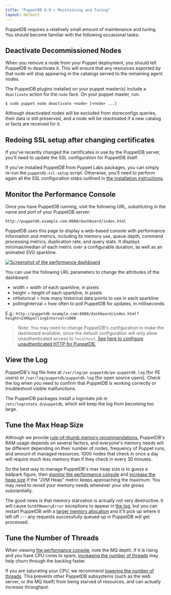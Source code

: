 ```yaml
---
title: "PuppetDB 0.9 » Maintaining and Tuning"
layout: default
---
```


[configure_jetty]: ./configure.html#jetty-http
[configure_heap]: ./configure.html#configuring-the-java-heap-size
[memrec]: ./requirements.html#memory-recommendations

PuppetDB requires a relatively small amount of maintenance and tuning. You should become familiar with the following occasional tasks:

## Deactivate Decommissioned Nodes

When you remove a node from your Puppet deployment, you should tell PuppetDB to deactivate it. This will ensure that any resources exported by that node will stop appearing in the catalogs served to the remaining agent nodes. 

The PuppetDB plugins installed on your puppet master(s) include a `deactivate` action for the `node` face. On your puppet master, run:

    $ sudo puppet node deactivate <node> [<node> ...]

Although deactivated nodes will be excluded from storeconfigs queries, their data is still preserved, and a node will be reactivated if a new catalog or facts are received for it.

## Redoing SSL setup after changing certificates

If you've recently changed the certificates in use by the PuppetDB server, you'll need to update the SSL configuration for PuppetDB itself.

If you've installed PuppetDB from Puppet Labs packages, you can simply re-run the `puppetdb-ssl-setup` script. Otherwise, you'll need to perform again all the SSL configuration steps outlined in [the installation instructions](./install_from_source.html).

## Monitor the Performance Console

Once you have PuppetDB running, visit the following URL, substituting in the name and port of your PuppetDB server:

`http://puppetdb.example.com:8080/dashboard/index.html`

PuppetDB uses this page to display a web-based console with performance information and metrics, including its memory use, queue depth, command processing metrics, duplication rate, and query stats. It displays min/max/median of each metric over a configurable duration, as well as an animated SVG sparkline.

[![Screenshot of the performance dashboard](./images/perf-dash-small.png)](./images/perf-dash-large.png)

You can use the following URL parameters to change the attributes of the dashboard:

* width = width of each sparkline, in pixels
* height = height of each sparkline, in pixels
* nHistorical = how many historical data points to use in each sparkline
* pollingInterval = how often to poll PuppetDB for updates, in milliseconds

E.g.: `http://puppetdb.example.com:8080/dashboard/index.html?height=240&pollingInterval=1000`

> Note: You may need to change PuppetDB's configuration to make the dashboard available, since the default configuration will only allow unauthenticated access to `localhost`. [See here to configure unauthenticated HTTP for PuppetDB.][configure_jetty]

## View the Log

PuppetDB's log file lives at `/var/log/pe-puppetdb/pe-puppetdb.log` (for PE users) or `/var/log/puppetdb/puppetdb.log` (for open source users). Check the log when you need to confirm that PuppetDB is working correctly or troubleshoot visible malfunctions.

The PuppetDB packages install a logrotate job in `/etc/logrotate.d/puppetdb`, which will keep the log from becoming too large. 

## Tune the Max Heap Size

Although we provide [rule-of-thumb memory recommendations][memrec], PuppetDB's RAM usage depends on several factors, and everyone's memory needs will be different depending on their number of nodes, frequency of Puppet runs, and amount of managed resources. 1000 nodes that check in once a day will require much less memory than if they check in every 30 minutes.

So the best way to manage PuppetDB's max heap size is to guess a ballpark figure, then [monitor the performance console](#monitor-the-performance-console) and [increase the heap size][configure_heap] if the "JVM Heap" metric keeps approaching the maximum. You may need to revisit your memory needs whenever your site grows substantially. 

The good news is that memory starvation is actually not very destructive. It will cause `OutOfMemoryError` exceptions to appear in [the log](#view-the-log), but you can restart PuppetDB with a [larger memory allocation][configure_heap] and it'll pick up where it left off --- any requests successfully queued up in PuppetDB *will* get processed.

## Tune the Number of Threads

When viewing [the performance console](#monitor-the-performance-console), note the MQ depth. If it is rising and you have CPU cores to spare, [increasing the number of threads](./configure.html#command-processing) may help churn through the backlog faster.

If you are saturating your CPU, we recommend [lowering the number of threads](./configure.html#command-processing).  This prevents other PuppetDB subsystems (such as the web server, or the MQ itself) from being starved of resources, and can actually _increase_ throughput.
